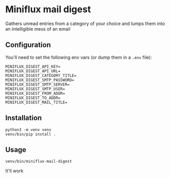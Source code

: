 # Miniflux mail digest
Gathers unread entries from a category of your choice and lumps them into an
intelligible mess of an email

## Configuration
You'll need to set the following env vars (or dump them in a `.env` file):

```
MINIFLUX_DIGEST_API_KEY=
MINIFLUX_DIGEST_API_URL=
MINIFLUX_DIGEST_CATEGORY_TITLE=
MINIFLUX_DIGEST_SMTP_PASSWORD=
MINIFLUX_DIGEST_SMTP_SERVER=
MINIFLUX_DIGEST_SMTP_USER=
MINIFLUX_DIGEST_FROM_ADDR=
MINIFLUX_DIGEST_TO_ADDR=
MINIFLUX_DIGEST_MAIL_TITLE=
```

## Installation
``` shell
python3 -m venv venv
venv/bin/pip install .
```

## Usage
``` shell
venv/bin/miniflux-mail-digest
```

It'll work

